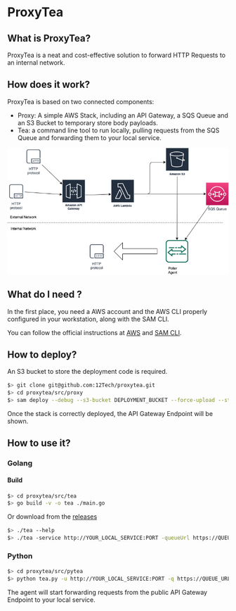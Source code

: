 # ProxyTea

## What is ProxyTea?

ProxyTea is a neat and cost-effective solution to forward HTTP Requests to an internal network.

## How does it work?

ProxyTea is based on two connected components:

- Proxy: A simple AWS Stack, including an API Gateway, a SQS Queue and an S3 Bucket to temporary store body payloads.
- Tea: a command line tool to run locally, pulling requests from the SQS Queue and forwarding them to your local service.

![ProxyTea](resources/ProxyTea.png)

## What do I need ?

In the first place, you need a AWS account and the AWS CLI properly configured in your workstation, along with the SAM CLI.

You can follow the official instructions at [AWS](https://docs.aws.amazon.com/cli/index.html) and [SAM CLI](https://docs.aws.amazon.com/serverless-application-model/index.html).



## How to deploy?

An S3 bucket to store the deployment code is required.

```sh
$> git clone git@github.com:12Tech/proxytea.git
$> cd proxytea/src/proxy
$> sam deploy --debug --s3-bucket DEPLOYMENT_BUCKET --force-upload --stack-name YOUR_STACK_NAME
```

Once the stack is correctly deployed, the API Gateway Endpoint will be shown.

## How to use it?


### Golang

#### Build

```sh
$> cd proxytea/src/tea
$> go build -v -o tea ./main.go
```

Or download from the [releases](https://github.com/12Tech/proxytea/releases)
```sh
$> ./tea --help
$> ./tea -service http://YOUR_LOCAL_SERVICE:PORT -queueUrl https://QUEUE_URL

```

### Python

```sh
$> cd proxytea/src/pytea
$> python tea.py -u http://YOUR_LOCAL_SERVICE:PORT -q https://QUEUE_URL
```

The agent will start forwarding requests from the public API Gateway Endpoint to your local service.

